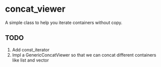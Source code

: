# concat_viewer

A simple class to help you iterate containers without copy.


## TODO
1. Add const_iterator
2. Impl a GenericConcatViewer so that we can concat different containers like list and vector

